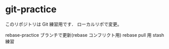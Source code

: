 # git-practice

このリポジトリは Git 練習用です．
ローカルリポで変更。

rebase-practice ブランチで更新(rebase コンフリクト用)
rebase pull 用
stash 練習
